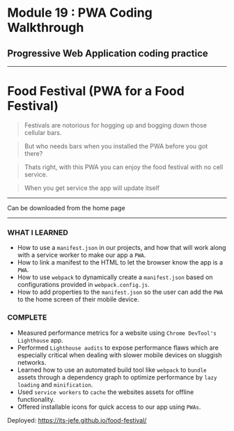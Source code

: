 # Module 19 : PWA Coding Walkthrough
## Progressive Web Application coding practice

---
# Food Festival (PWA for a Food Festival)

> Festivals are notorious for hogging up and bogging down those cellular bars. 

> But who needs bars when you installed the PWA before you got there?

> Thats right, with this PWA you can enjoy the food festival with no cell service. 

> When you get service the app will update itself
---
Can be downloaded from the home page

---
### WHAT I LEARNED
- How to use a `manifest.json` in our projects, and how that will work along with a service worker to make our app a `PWA`.
- How to link a manifest to the HTML to let the browser know the app is a `PWA`.
- How to use `webpack` to dynamically create a `manifest.json` based on configurations provided in `webpack.config.js`.
- How to add properties to the `manifest.json` so the user can add the `PWA` to the home screen of their mobile device.

### COMPLETE
- Measured performance metrics for a website using `Chrome DevTool's Lighthouse` app.
- Performed `Lighthouse audits` to expose performance flaws which are especially critical when dealing with slower mobile devices on sluggish networks.
- Learned how to use an automated build tool like `webpack` to `bundle` assets through a dependency graph to optimize performance by `lazy loading` and `minification`.
- Used `service workers` to `cache` the websites assets for offline functionality.
- Offered installable icons for quick access to our app using `PWAs`.

Deployed: https://its-jefe.github.io/food-festival/